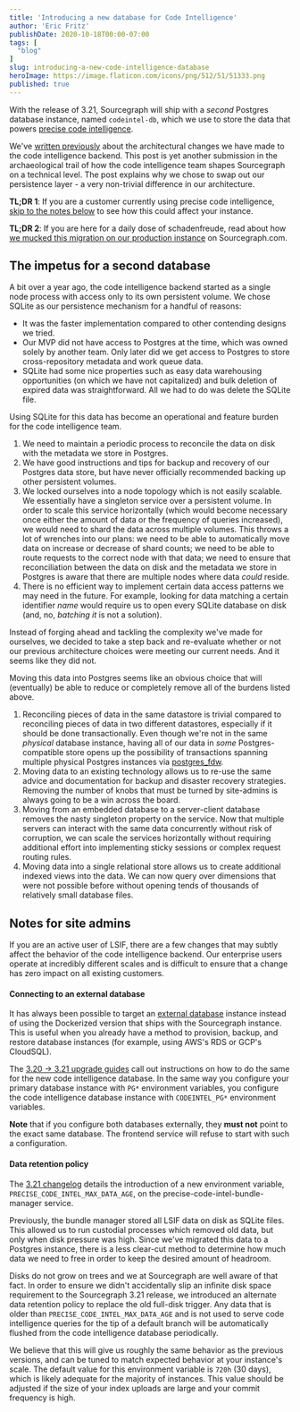 ```yaml
---
title: 'Introducing a new database for Code Intelligence'
author: 'Eric Fritz'
publishDate: 2020-10-18T00:00-07:00
tags: [
  "blog"
]
slug: introducing-a-new-code-intelligence-database
heroImage: https://image.flaticon.com/icons/png/512/51/51333.png
published: true
---
```


With the release of 3.21, Sourcegraph will ship with a _second_ Postgres database instance, named `codeintel-db`, which we use to store the data that powers [precise code intelligence](https://docs.sourcegraph.com/code_intelligence/explanations/precise_code_intelligence).

We've [written previously](https://about.sourcegraph.com/blog/evolution-of-the-precise-code-intel-backend/) about the architectural changes we have made to the code intelligence backend. This post is yet another submission in the archaeological trail of how the code intelligence team shapes Sourcegraph on a technical level. The post explains why we chose to swap out our persistence layer - a very non-trivial difference in our architecture.

**TL;DR 1**: If you are a customer currently using precise code intelligence, [skip to the notes below](#notes-for-site-admins) to see how this could affect your instance.

**TL;DR 2**: If you are here for a daily dose of schadenfreude, read about how [we mucked this migration on our production instance](https://eric-fritz.com/articles/migrating-to-postgres/) on Sourcegraph.com.

## The impetus for a second database

A bit over a year ago, the code intelligence backend started as a single node process with access only to its own persistent volume. We chose SQLite as our persistence mechanism for a handful of reasons:

- It was the faster implementation compared to other contending designs we tried.
- Our MVP did not have access to Postgres at the time, which was owned solely by another team. Only later did we get access to Postgres to store cross-repository metadata and work queue data.
- SQLite had some nice properties such as easy data warehousing opportunities (on which we have not capitalized) and bulk deletion of expired data was straightforward. All we had to do was delete the SQLite file.

Using SQLite for this data has become an operational and feature burden for the code intelligence team.

1. We need to maintain a periodic process to reconcile the data on disk with the metadata we store in Postgres.
2. We have good instructions and tips for backup and recovery of our Postgres data store, but have never officially recommended backing up other persistent volumes.
3. We locked ourselves into a node topology which is not easily scalable. We essentially have a singleton service over a persistent volume. In order to scale this service horizontally (which would become necessary once either the amount of data or the frequency of queries increased), we would need to shard the data across multiple volumes. This throws a lot of wrenches into our plans: we need to be able to automatically move data on increase or decrease of shard counts; we need to be able to route requests to the correct node with that data; we need to ensure that reconciliation between the data on disk and the metadata we store in Postgres is aware that there are multiple nodes where data _could_ reside.
4. There is no efficient way to implement certain data access patterns we may need in the future. For example, looking for data matching a certain identifier _name_ would require us to open every SQLite database on disk (and, no, _batching it_ is not a solution).

Instead of forging ahead and tackling the complexity we've made for ourselves, we decided to take a step back and re-evaluate whether or not our previous architecture choices were meeting our current needs. And it seems like they did not.

Moving this data into Postgres seems like an obvious choice that will (eventually) be able to reduce or completely remove all of the burdens listed above.

1. Reconciling pieces of data in the same datastore is trivial compared to reconciling pieces of data in two different datastores, especially if it should be done transactionally. Even though we're not in the same _physical_ database instance, having all of our data in _some_ Postgres-compatible store opens up the possibility of transactions spanning multiple physical Postgres instances via [postgres_fdw](https://www.postgresql.org/docs/12/postgres-fdw.html#id-1.11.7.42.12).
2. Moving data to an existing technology allows us to re-use the same advice and documentation for backup and disaster recovery strategies. Removing the number of knobs that must be turned by site-admins is always going to be a win across the board.
3. Moving from an embedded database to a server-client database removes the nasty singleton property on the service. Now that multiple servers can interact with the same data concurrently without risk of corruption, we can scale the services horizontally without requiring additional effort into implementing sticky sessions or complex request routing rules.
4. Moving data into a single relational store allows us to create additional indexed views into the data. We can now query over dimensions that were not possible before without opening tends of thousands of relatively small database files.

## Notes for site admins

If you are an active user of LSIF, there are a few changes that may subtly affect the behavior of the code intelligence backend. Our enterprise users operate at incredibly different scales and is difficult to ensure that a change has zero impact on all existing customers.

#### Connecting to an external database

It has always been possible to target an [external database](https://docs.sourcegraph.com/admin/external_database) instance instead of using the Dockerized version that ships with the Sourcegraph instance. This is useful when you already have a method to provision, backup, and restore database instances (for example, using AWS's RDS or GCP's CloudSQL).

The [3.20 -> 3.21 upgrade guides](https://docs.sourcegraph.com/admin/updates) call out instructions on how to do the same for the new code intelligence database. In the same way you configure your primary database instance with `PG*` environment variables, you configure the code intelligence database instance with `CODEINTEL_PG*` environment variables.

**Note** that if you configure both databases externally, they **must not** point to the exact same database. The frontend service will refuse to start with such a configuration.

#### Data retention policy

The [3.21 changelog](https://github.com/sourcegraph/sourcegraph/blob/3.21/CHANGELOG.md) details the introduction of a new environment variable, `PRECISE_CODE_INTEL_MAX_DATA_AGE`, on the precise-code-intel-bundle-manager service.

Previously, the bundle manager stored all LSIF data on disk as SQLite files. This allowed us to run custodial processes which removed old data, but only when disk pressure was high. Since we've migrated this data to a Postgres instance, there is a less clear-cut method to determine how much data we need to free in order to keep the desired amount of headroom.

Disks do not grow on trees and we at Sourcegraph are well aware of that fact. In order to ensure we didn't accidentally slip an infinite disk space requirement to the Sourcegraph 3.21 release, we introduced an alternate data retention policy to replace the old full-disk trigger. Any data that is older than `PRECISE_CODE_INTEL_MAX_DATA_AGE` and is not used to serve code intelligence queries for the tip of a default branch will be automatically flushed from the code intelligence database periodically.

We believe that this will give us roughly the same behavior as the previous versions, and can be tuned to match expected behavior at your instance's scale. The default value for this environment variable is `720h` (30 days), which is likely adequate for the majority of instances. This value should be adjusted if the size of your index uploads are large and your commit frequency is high.

